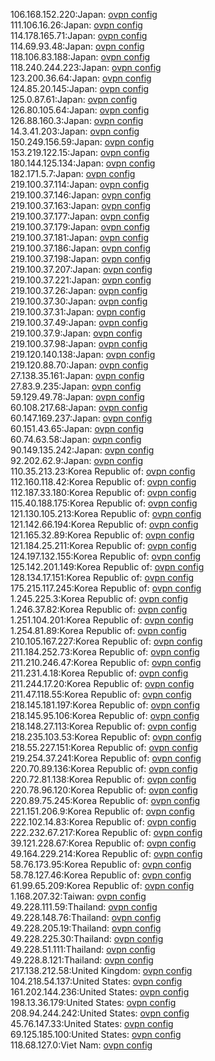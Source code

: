 106.168.152.220:Japan: [ovpn config](vpn/106_168_152_220.ovpn)  
111.106.16.26:Japan: [ovpn config](vpn/111_106_16_26.ovpn)  
114.178.165.71:Japan: [ovpn config](vpn/114_178_165_71.ovpn)  
114.69.93.48:Japan: [ovpn config](vpn/114_69_93_48.ovpn)  
118.106.83.188:Japan: [ovpn config](vpn/118_106_83_188.ovpn)  
118.240.244.223:Japan: [ovpn config](vpn/118_240_244_223.ovpn)  
123.200.36.64:Japan: [ovpn config](vpn/123_200_36_64.ovpn)  
124.85.20.145:Japan: [ovpn config](vpn/124_85_20_145.ovpn)  
125.0.87.61:Japan: [ovpn config](vpn/125_0_87_61.ovpn)  
126.80.105.64:Japan: [ovpn config](vpn/126_80_105_64.ovpn)  
126.88.160.3:Japan: [ovpn config](vpn/126_88_160_3.ovpn)  
14.3.41.203:Japan: [ovpn config](vpn/14_3_41_203.ovpn)  
150.249.156.59:Japan: [ovpn config](vpn/150_249_156_59.ovpn)  
153.219.122.15:Japan: [ovpn config](vpn/153_219_122_15.ovpn)  
180.144.125.134:Japan: [ovpn config](vpn/180_144_125_134.ovpn)  
182.171.5.7:Japan: [ovpn config](vpn/182_171_5_7.ovpn)  
219.100.37.114:Japan: [ovpn config](vpn/219_100_37_114.ovpn)  
219.100.37.146:Japan: [ovpn config](vpn/219_100_37_146.ovpn)  
219.100.37.163:Japan: [ovpn config](vpn/219_100_37_163.ovpn)  
219.100.37.177:Japan: [ovpn config](vpn/219_100_37_177.ovpn)  
219.100.37.179:Japan: [ovpn config](vpn/219_100_37_179.ovpn)  
219.100.37.181:Japan: [ovpn config](vpn/219_100_37_181.ovpn)  
219.100.37.186:Japan: [ovpn config](vpn/219_100_37_186.ovpn)  
219.100.37.198:Japan: [ovpn config](vpn/219_100_37_198.ovpn)  
219.100.37.207:Japan: [ovpn config](vpn/219_100_37_207.ovpn)  
219.100.37.221:Japan: [ovpn config](vpn/219_100_37_221.ovpn)  
219.100.37.26:Japan: [ovpn config](vpn/219_100_37_26.ovpn)  
219.100.37.30:Japan: [ovpn config](vpn/219_100_37_30.ovpn)  
219.100.37.31:Japan: [ovpn config](vpn/219_100_37_31.ovpn)  
219.100.37.49:Japan: [ovpn config](vpn/219_100_37_49.ovpn)  
219.100.37.9:Japan: [ovpn config](vpn/219_100_37_9.ovpn)  
219.100.37.98:Japan: [ovpn config](vpn/219_100_37_98.ovpn)  
219.120.140.138:Japan: [ovpn config](vpn/219_120_140_138.ovpn)  
219.120.88.70:Japan: [ovpn config](vpn/219_120_88_70.ovpn)  
27.138.35.161:Japan: [ovpn config](vpn/27_138_35_161.ovpn)  
27.83.9.235:Japan: [ovpn config](vpn/27_83_9_235.ovpn)  
59.129.49.78:Japan: [ovpn config](vpn/59_129_49_78.ovpn)  
60.108.217.68:Japan: [ovpn config](vpn/60_108_217_68.ovpn)  
60.147.169.237:Japan: [ovpn config](vpn/60_147_169_237.ovpn)  
60.151.43.65:Japan: [ovpn config](vpn/60_151_43_65.ovpn)  
60.74.63.58:Japan: [ovpn config](vpn/60_74_63_58.ovpn)  
90.149.135.242:Japan: [ovpn config](vpn/90_149_135_242.ovpn)  
92.202.62.9:Japan: [ovpn config](vpn/92_202_62_9.ovpn)  
110.35.213.23:Korea Republic of: [ovpn config](vpn/110_35_213_23.ovpn)  
112.160.118.42:Korea Republic of: [ovpn config](vpn/112_160_118_42.ovpn)  
112.187.33.180:Korea Republic of: [ovpn config](vpn/112_187_33_180.ovpn)  
115.40.188.175:Korea Republic of: [ovpn config](vpn/115_40_188_175.ovpn)  
121.130.105.213:Korea Republic of: [ovpn config](vpn/121_130_105_213.ovpn)  
121.142.66.194:Korea Republic of: [ovpn config](vpn/121_142_66_194.ovpn)  
121.165.32.89:Korea Republic of: [ovpn config](vpn/121_165_32_89.ovpn)  
121.184.25.211:Korea Republic of: [ovpn config](vpn/121_184_25_211.ovpn)  
124.197.132.155:Korea Republic of: [ovpn config](vpn/124_197_132_155.ovpn)  
125.142.201.149:Korea Republic of: [ovpn config](vpn/125_142_201_149.ovpn)  
128.134.17.151:Korea Republic of: [ovpn config](vpn/128_134_17_151.ovpn)  
175.215.117.245:Korea Republic of: [ovpn config](vpn/175_215_117_245.ovpn)  
1.245.225.3:Korea Republic of: [ovpn config](vpn/1_245_225_3.ovpn)  
1.246.37.82:Korea Republic of: [ovpn config](vpn/1_246_37_82.ovpn)  
1.251.104.201:Korea Republic of: [ovpn config](vpn/1_251_104_201.ovpn)  
1.254.81.89:Korea Republic of: [ovpn config](vpn/1_254_81_89.ovpn)  
210.105.167.227:Korea Republic of: [ovpn config](vpn/210_105_167_227.ovpn)  
211.184.252.73:Korea Republic of: [ovpn config](vpn/211_184_252_73.ovpn)  
211.210.246.47:Korea Republic of: [ovpn config](vpn/211_210_246_47.ovpn)  
211.231.4.18:Korea Republic of: [ovpn config](vpn/211_231_4_18.ovpn)  
211.244.17.20:Korea Republic of: [ovpn config](vpn/211_244_17_20.ovpn)  
211.47.118.55:Korea Republic of: [ovpn config](vpn/211_47_118_55.ovpn)  
218.145.181.197:Korea Republic of: [ovpn config](vpn/218_145_181_197.ovpn)  
218.145.95.106:Korea Republic of: [ovpn config](vpn/218_145_95_106.ovpn)  
218.148.27.113:Korea Republic of: [ovpn config](vpn/218_148_27_113.ovpn)  
218.235.103.53:Korea Republic of: [ovpn config](vpn/218_235_103_53.ovpn)  
218.55.227.151:Korea Republic of: [ovpn config](vpn/218_55_227_151.ovpn)  
219.254.37.241:Korea Republic of: [ovpn config](vpn/219_254_37_241.ovpn)  
220.70.89.136:Korea Republic of: [ovpn config](vpn/220_70_89_136.ovpn)  
220.72.81.138:Korea Republic of: [ovpn config](vpn/220_72_81_138.ovpn)  
220.78.96.120:Korea Republic of: [ovpn config](vpn/220_78_96_120.ovpn)  
220.89.75.245:Korea Republic of: [ovpn config](vpn/220_89_75_245.ovpn)  
221.151.206.9:Korea Republic of: [ovpn config](vpn/221_151_206_9.ovpn)  
222.102.14.83:Korea Republic of: [ovpn config](vpn/222_102_14_83.ovpn)  
222.232.67.217:Korea Republic of: [ovpn config](vpn/222_232_67_217.ovpn)  
39.121.228.67:Korea Republic of: [ovpn config](vpn/39_121_228_67.ovpn)  
49.164.229.214:Korea Republic of: [ovpn config](vpn/49_164_229_214.ovpn)  
58.76.173.95:Korea Republic of: [ovpn config](vpn/58_76_173_95.ovpn)  
58.78.127.46:Korea Republic of: [ovpn config](vpn/58_78_127_46.ovpn)  
61.99.65.209:Korea Republic of: [ovpn config](vpn/61_99_65_209.ovpn)  
1.168.207.32:Taiwan: [ovpn config](vpn/1_168_207_32.ovpn)  
49.228.111.59:Thailand: [ovpn config](vpn/49_228_111_59.ovpn)  
49.228.148.76:Thailand: [ovpn config](vpn/49_228_148_76.ovpn)  
49.228.205.19:Thailand: [ovpn config](vpn/49_228_205_19.ovpn)  
49.228.225.30:Thailand: [ovpn config](vpn/49_228_225_30.ovpn)  
49.228.51.111:Thailand: [ovpn config](vpn/49_228_51_111.ovpn)  
49.228.8.121:Thailand: [ovpn config](vpn/49_228_8_121.ovpn)  
217.138.212.58:United Kingdom: [ovpn config](vpn/217_138_212_58.ovpn)  
104.218.54.137:United States: [ovpn config](vpn/104_218_54_137.ovpn)  
161.202.144.236:United States: [ovpn config](vpn/161_202_144_236.ovpn)  
198.13.36.179:United States: [ovpn config](vpn/198_13_36_179.ovpn)  
208.94.244.242:United States: [ovpn config](vpn/208_94_244_242.ovpn)  
45.76.147.33:United States: [ovpn config](vpn/45_76_147_33.ovpn)  
69.125.185.100:United States: [ovpn config](vpn/69_125_185_100.ovpn)  
118.68.127.0:Viet Nam: [ovpn config](vpn/118_68_127_0.ovpn)  
